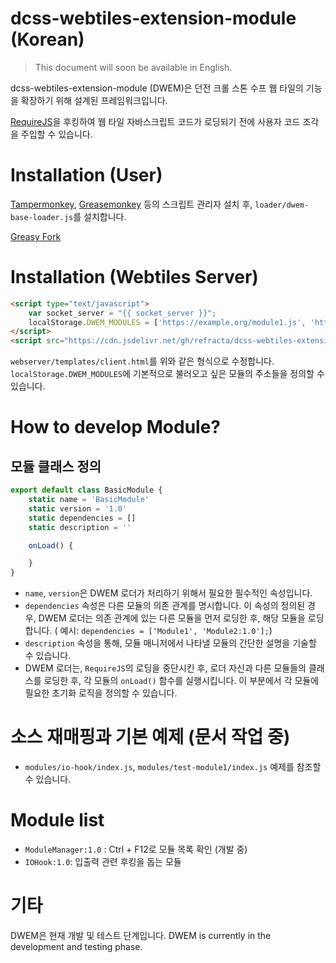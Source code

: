# dcss-webtiles-extension-module (Korean)

> This document will soon be available in English.

dcss-webtiles-extension-module (DWEM)은 던전 크롤 스톤 수프 웹 타일의 기능을 확장하기 위해 설계된 프레임워크입니다.

[RequireJS](https://requirejs.org)을 후킹하여 웹 타일 자바스크립트 코드가 로딩되기 전에 사용자 코드 조각을 주입할 수 있습니다.

# Installation (User)

[Tampermonkey](https://www.tampermonkey.net), [Greasemonkey](https://www.greasespot.net) 등의 스크립트 관리자 설치
후, `loader/dwem-base-loader.js`를 설치합니다.

[Greasy Fork](https://greasyfork.org/ko/scripts/493267-dcss-webtiles-extension-module-loader)

# Installation (Webtiles Server)

```html
<script type="text/javascript">
    var socket_server = "{{ socket_server }}";
    localStorage.DWEM_MODULES = ['https://example.org/module1.js', 'https://example.org/module2.js'];
</script>
<script src="https://cdn.jsdelivr.net/gh/refracta/dcss-webtiles-extension-module/loader/dwem-base-loader.js"></script>
```

`webserver/templates/client.html`를 위와 같은 형식으로 수정합니다. `localStorage.DWEM_MODULES`에 기본적으로 불러오고 싶은 모듈의 주소들을 정의할 수 있습니다.

# How to develop Module?
## 모듈 클래스 정의
```javascript
export default class BasicModule {
    static name = 'BasicModule'
    static version = '1.0'
    static dependencies = []
    static description = ''

    onLoad() {

    }
}
```

- `name`, `version`은 DWEM 로더가 처리하기 위해서 필요한 필수적인 속성입니다.
- `dependencies` 속성은 다른 모듈의 의존 관계를 명시합니다. 이 속성의 정의된 경우, DWEM 로더는 의존 관계에 있는 다른 모듈을 먼저 로딩한 후, 해당 모듈을 로딩합니다. (
  예시: `dependencies = ['Module1', 'Module2:1.0'];`)
- `description` 속성을 통해, 모듈 매니저에서 나타낼 모듈의 간단한 설명을 기술할 수 있습니다.
- DWEM 로더는, `RequireJS`의 로딩을 중단시킨 후, 로더 자신과 다른 모듈들의 클래스를 로딩한 후, 각 모듈의 `onLoad()` 함수를 실행시킵니다. 이 부분에서 각 모듈에 필요한 초기화 로직을
  정의할 수 있습니다.

# 소스 재매핑과 기본 예제 (문서 작업 중)

- `modules/io-hook/index.js`, `modules/test-module1/index.js` 예제를 참조할 수 있습니다.

# Module list

- `ModuleManager:1.0` : Ctrl + F12로 모듈 목록 확인 (개발 중)
- `IOHook:1.0`: 입출력 관련 후킹을 돕는 모듈

# 기타
DWEM은 현재 개발 및 테스트 단계입니다.
DWEM is currently in the development and testing phase.
